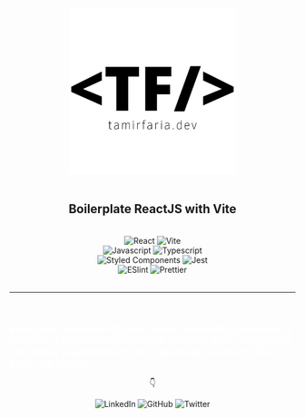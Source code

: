 <div align="center">
    <img src="src/assets/logo.png" width="294px"/>
</div>
<br>
<h2 align="center">Boilerplate ReactJS with Vite</h2>
<br>
<div align="center">
  <img src="https://img.shields.io/badge/React-20232A?style=for-the-badge&logo=react&logoColor=61DAFB" alt="React"/>
  <img src="https://img.shields.io/badge/Vite-B73BFE?style=for-the-badge&logo=vite&logoColor=FFD62E" alt="Vite"/>
</div>
<div align="center">
  <img src="https://img.shields.io/badge/JavaScript-323330?style=for-the-badge&logo=javascript&logoColor=F7DF1E" alt="Javascript"/>
  <img src="https://img.shields.io/badge/TypeScript-007ACC?style=for-the-badge&logo=typescript&logoColor=white" alt="Typescript"/>
</div>
<div align="center">
  <img src="https://img.shields.io/badge/styled--components-DB7093?style=for-the-badge&logo=styled-components&logoColor=white" alt="Styled Components"/>
  <img src="https://img.shields.io/badge/Jest-C21325?style=for-the-badge&logo=jest&logoColor=white" alt="Jest"/>
</div>
<div align="center">
  <img src="https://img.shields.io/badge/eslint-3A33D1?style=for-the-badge&logo=eslint&logoColor=white" alt="ESlint"/>
  <img src="https://img.shields.io/badge/prettier-1A2C34?style=for-the-badge&logo=prettier&logoColor=F7BA3E" alt="Prettier"/>
</div>
<br>

---
<br>
<h3 style="color: white; backgroud-color: black">
Boilerplate desenvolvido para facilitar a inicialização de outros projetos.
O repositório possui uma estrutura base configurada para iniciar projetos React com Typescript.
Qualquer coisa é só entrar em contato!
</h3>
<p align="center">👇</p>

<p align="center">
    <a href="http://linkedin.com/in/lucastamirfaria" style="color: unset; text-decoration: none" target="blank">
      <img src="https://img.shields.io/badge/LinkedIn-0077B5?style=for-the-badge&logo=linkedin&logoColor=white" alt="LinkedIn">
    </a>
    <a href="https://github.com/tamirfaria" style="color: unset; text-decoration: none" target="blank">
      <img src="https://img.shields.io/badge/GitHub-100000?style=for-the-badge&logo=github&logoColor=white" alt="GitHub">
    </a>
    <a href="https://twitter.com/tamirfaria" style="color: unset; text-decoration: none" target="blank">
      <img src="https://img.shields.io/badge/Twitter-1DA1F2?style=for-the-badge&logo=twitter&logoColor=white" alt="Twitter">
    </a>
</p>
